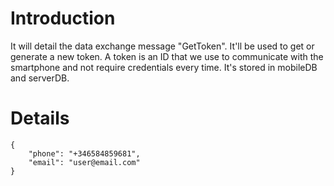 # Introduction #

It will detail the data exchange message "GetToken". It'll be used to get or generate a new token. A token is an ID that we use to communicate with the smartphone and not require credentials every time. It's stored in mobileDB and serverDB.

# Details #
```
{ 
    "phone": "+346584859681", 
    "email": "user@email.com" 
}
```